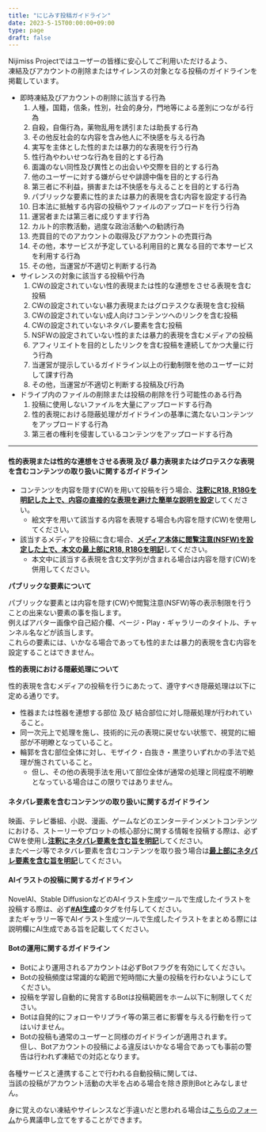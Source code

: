 ```yaml
---
title: "にじみす投稿ガイドライン"
date: 2023-5-15T00:00:00+09:00
type: page
draft: false
---
```


Nijimiss Projectではユーザーの皆様に安心してご利用いただけるよう、  
凍結及びアカウントの削除またはサイレンスの対象となる投稿のガイドラインを掲載しています。

- 即時凍結及びアカウントの削除に該当する行為
  1. 人種，国籍，信条，性別，社会的身分，門地等による差別につながる行為
  2. 自殺，自傷行為，薬物乱用を誘引または助長する行為
  3. その他反社会的な内容を含み他人に不快感を与える行為
  4. 実写を主体とした性的または暴力的な表現を行う行為
  5. 性行為やわいせつな行為を目的とする行為
  6. 面識のない同性及び異性との出会いや交際を目的とする行為 
  7. 他のユーザーに対する嫌がらせや誹謗中傷を目的とする行為
  8. 第三者に不利益，損害または不快感を与えることを目的とする行為
  9. パブリックな要素に性的または暴力的表現を含む内容を設定する行為
  10. 日本法に抵触する内容の投稿やファイルのアップロードを行う行為
  11. 運営者または第三者に成りすます行為
  12. カルト的宗教活動，過度な政治活動への勧誘行為
  13. 売買目的でのアカウントの取得及びアカウントの売買行為
  14. その他，本サービスが予定している利用目的と異なる目的で本サービスを利用する行為
  15. その他，当運営が不適切と判断する行為
- サイレンスの対象に該当する投稿や行為
  1. CWの設定されていない性的表現または性的な連想をさせる表現を含む投稿
  2. CWの設定されていない暴力表現またはグロテスクな表現を含む投稿
  3. CWの設定されていない成人向けコンテンツへのリンクを含む投稿
  4. CWの設定されていないネタバレ要素を含む投稿
  5. NSFWの設定されていない性的または暴力的表現を含むメディアの投稿
  6. アフィリエイトを目的としたリンクを含む投稿を連続してかつ大量に行う行為
  7. 当運営が提示しているガイドライン以上の行動制限を他のユーザーに対して課す行為
  8. その他，当運営が不適切と判断する投稿及び行為
- ドライブ内のファイルの削除または投稿の削除を行う可能性のある行為
  1. 投稿に使用しないファイルを大量にアップロードする行為
  2. 性的表現における隠蔽処理がガイドラインの基準に満たないコンテンツをアップロードする行為
  3. 第三者の権利を侵害しているコンテンツをアップロードする行為

------

#### 性的表現または性的な連想をさせる表現 及び 暴力表現またはグロテスクな表現を含むコンテンツの取り扱いに関するガイドライン

- コンテンツを内容を隠す(CW)を用いて投稿を行う場合、<u>**注釈にR18, R18Gを明記した上で、内容の直接的な表現を避けた簡単な説明を設定**</u>してください。
  - 絵文字を用いて該当する内容を表現する場合も内容を隠す(CW)を使用してください。
- 該当するメディアを投稿に含む場合、<u>**メディア本体に閲覧注意(NSFW)を設定した上で、本文の最上部にR18, R18Gを明記**</u>してください。
  - 本文中に該当する表現を含む文字列が含まれる場合は内容を隠す(CW)を併用してください。

**パブリックな要素について**

パブリックな要素とは内容を隠す(CW)や閲覧注意(NSFW)等の表示制限を行うことの出来ない要素の事を指します。  
例えばアバター画像や自己紹介欄、ページ・Play・ギャラリーのタイトル、チャンネル名などが該当します。  
これらの要素には、いかなる場合であっても性的または暴力的表現を含む内容を設定することはできません。

**性的表現における隠蔽処理について**

性的表現を含むメディアの投稿を行うにあたって、遵守すべき隠蔽処理は以下に定める通りです。

- 性器または性器を連想する部位 及び 結合部位に対し隠蔽処理が行われていること。
- 同一次元上で処理を施し、技術的に元の表現に戻せない状態で、視覚的に細部が不明瞭となっていること。
- 輪郭を含む部位全体に対し、モザイク・白抜き・黒塗りいずれかの手法で処理が施されていること。
  - 但し、その他の表現手法を用いて部位全体が通常の処理と同程度不明瞭となっている場合はこの限りではありません。

#### ネタバレ要素を含むコンテンツの取り扱いに関するガイドライン

映画、テレビ番組、小説、漫画、ゲームなどのエンターテインメントコンテンツにおける、ストーリーやプロットの核心部分に関する情報を投稿する際は、必ずCWを使用し<u><strong>注釈にネタバレ要素を含む旨を明記</strong></u>してください。  
またページ等でネタバレ要素を含むコンテンツを取り扱う場合は<u><strong>最上部にネタバレ要素を含む旨を明記</strong></u>してください。

#### AIイラストの投稿に関するガイドライン

NovelAI、Stable DiffusionなどのAIイラスト生成ツールで生成したイラストを投稿する際は、必ず<u><strong>#AI生成</strong></u>のタグを付与してください。  
またギャラリー等でAIイラスト生成ツールで生成したイラストをまとめる際には説明欄にAI生成である旨を記載してください。

#### Botの運用に関するガイドライン

- Botにより運用されるアカウントは必ずBotフラグを有効にしてください。
- Botの投稿頻度は常識的な範囲で短時間に大量の投稿を行わないようにしてください。 
- 投稿を学習し自動的に発言するBotは投稿範囲をホーム以下に制限してください。 
- Botは自発的にフォローやリプライ等の第三者に影響を与える行動を行ってはいけません。
- Botの投稿も通常のユーザーと同様のガイドラインが適用されます。   
  但し、Botアカウントの投稿による違反はいかなる場合であっても事前の警告は行われず凍結での対応となります。 

各種サービスと連携することで行われる自動投稿に関しては、  
当該の投稿がアカウント活動の大半を占める場合を除き原則Botとみなしません。

身に覚えのない凍結やサイレンスなど手違いだと思われる場合は[こちらのフォーム](https://docs.google.com/forms/d/e/1FAIpQLSfBu_XLRO3COq4TYKrH3hosORU282cf97vKafCcfOH9Y_BGzQ/viewform)から異議申し立てをすることができます。
